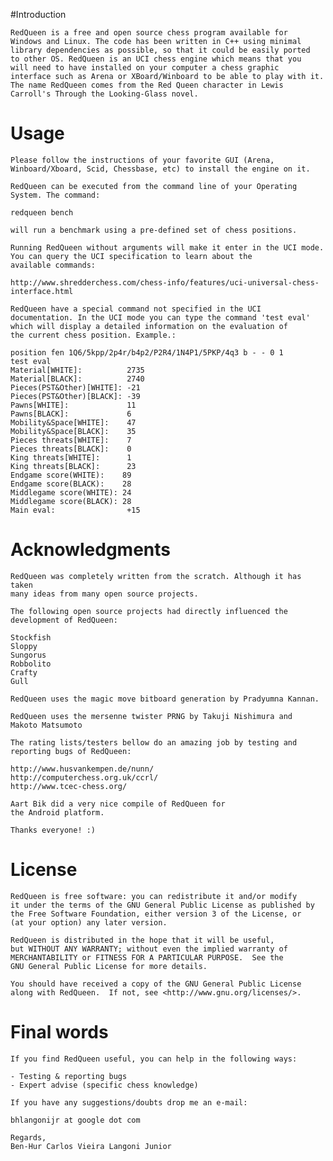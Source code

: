 #Introduction 

	RedQueen is a free and open source chess program available for 
	Windows and Linux. The code has been written in C++ using minimal 
	library dependencies as possible, so that it could be easily ported 
	to other OS. RedQueen is an UCI chess engine which means that you 
	will need to have installed on your computer a chess graphic 
	interface such as Arena or XBoard/Winboard to be able to play with it.
	The name RedQueen comes from the Red Queen character in Lewis 
	Carroll's Through the Looking-Glass novel.

# Usage 

	Please follow the instructions of your favorite GUI (Arena, 
	Winboard/Xboard, Scid, Chessbase, etc) to install the engine on it.
	
	RedQueen can be executed from the command line of your Operating
	System. The command:
	
	redqueen bench
	
	will run a benchmark using a pre-defined set of chess positions.
	
	Running RedQueen without arguments will make it enter in the UCI mode. 
	You can query the UCI specification to learn about the
	available commands:
	
	http://www.shredderchess.com/chess-info/features/uci-universal-chess-interface.html
	
	RedQueen have a special command not specified in the UCI
	documentation. In the UCI mode you can type the command 'test eval'
	which will display a detailed information on the evaluation of
	the current chess position. Example.:
		 
	position fen 1Q6/5kpp/2p4r/b4p2/P2R4/1N4P1/5PKP/4q3 b - - 0 1
	test eval
	Material[WHITE]:          2735
	Material[BLACK]:          2740
	Pieces(PST&Other)[WHITE]: -21
	Pieces(PST&Other)[BLACK]: -39
	Pawns[WHITE]:             11
	Pawns[BLACK]:             6
	Mobility&Space[WHITE]:    47
	Mobility&Space[BLACK]:    35
	Pieces threats[WHITE]:    7
	Pieces threats[BLACK]:    0
	King threats[WHITE]:      1
	King threats[BLACK]:      23
	Endgame score(WHITE):    89
	Endgame score(BLACK):    28
	Middlegame score(WHITE): 24
	Middlegame score(BLACK): 28
	Main eval:                +15
	
# Acknowledgments 

	RedQueen was completely written from the scratch. Although it has taken 
	many ideas from many open source projects.
		
	The following open source projects had directly influenced the 
	development of RedQueen:
	
	Stockfish
	Sloppy
	Sungorus   	
	Robbolito
	Crafty
	Gull
	
	RedQueen uses the magic move bitboard generation by Pradyumna Kannan.
	
	RedQueen uses the mersenne twister PRNG by Takuji Nishimura and 
	Makoto Matsumoto
	
	The rating lists/testers bellow do an amazing job by testing and 
	reporting bugs of RedQueen:
	
	http://www.husvankempen.de/nunn/
	http://computerchess.org.uk/ccrl/
	http://www.tcec-chess.org/
	
	Aart Bik did a very nice compile of RedQueen for
	the Android platform. 	
	
	Thanks everyone! :)	

# License 

    RedQueen is free software: you can redistribute it and/or modify
    it under the terms of the GNU General Public License as published by
    the Free Software Foundation, either version 3 of the License, or
    (at your option) any later version.

    RedQueen is distributed in the hope that it will be useful,
    but WITHOUT ANY WARRANTY; without even the implied warranty of
    MERCHANTABILITY or FITNESS FOR A PARTICULAR PURPOSE.  See the
    GNU General Public License for more details.

    You should have received a copy of the GNU General Public License
    along with RedQueen.  If not, see <http://www.gnu.org/licenses/>.

# Final words 

	If you find RedQueen useful, you can help in the following ways:
	
	- Testing & reporting bugs
	- Expert advise (specific chess knowledge)
	
	If you have any suggestions/doubts drop me an e-mail:
	
	bhlangonijr at google dot com 
		
	Regards,
	Ben-Hur Carlos Vieira Langoni Junior
